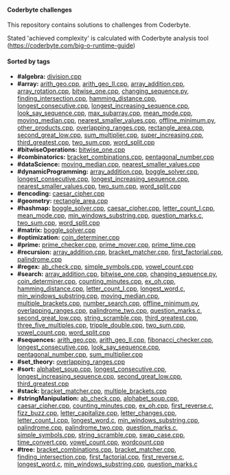 #### Coderbyte challenges
This repository contains solutions to challenges from Coderbyte.

Stated 'achieved complexity' is calculated with Coderbyte analysis tool (https://coderbyte.com/big-o-runtime-guide)
        
#### Sorted by tags
- **\#algebra:** [division.cpp](https://github.com/krzysztofWal/CoderbyteChallenges/blob/master/division.cpp "Go into the source file")
- **\#array:** [arith_geo.cpp](https://github.com/krzysztofWal/CoderbyteChallenges/blob/master/src/arith_geo.cpp "Go into the source file"), [arith_geo_II.cpp](https://github.com/krzysztofWal/CoderbyteChallenges/blob/master/src/arith_geo_II.cpp "Go into the source file"), [array_addition.cpp](https://github.com/krzysztofWal/CoderbyteChallenges/blob/master/src/array_addition.cpp "Go into the source file"), [array_rotation.cpp](https://github.com/krzysztofWal/CoderbyteChallenges/blob/master/src/array_rotation.cpp "Go into the source file"), [bitwise_one.cpp](https://github.com/krzysztofWal/CoderbyteChallenges/blob/master/src/bitwise_one.cpp "Go into the source file"), [changing_sequence.py](https://github.com/krzysztofWal/CoderbyteChallenges/blob/master/src/changing_sequence.py "Go into the source file"), [finding_intersection.cpp](https://github.com/krzysztofWal/CoderbyteChallenges/blob/master/src/finding_intersection.cpp "Go into the source file"), [hamming_distance.cpp](https://github.com/krzysztofWal/CoderbyteChallenges/blob/master/src/hamming_distance.cpp "Go into the source file"), [longest_consecutive.cpp](https://github.com/krzysztofWal/CoderbyteChallenges/blob/master/src/longest_consecutive.cpp "Go into the source file"), [longest_increasing_sequence.cpp](https://github.com/krzysztofWal/CoderbyteChallenges/blob/master/src/longest_increasing_sequence.cpp "Go into the source file"), [look_say_sequence.cpp](https://github.com/krzysztofWal/CoderbyteChallenges/blob/master/src/look_say_sequence.cpp "Go into the source file"), [max_subarray.cpp](https://github.com/krzysztofWal/CoderbyteChallenges/blob/master/src/max_subarray.cpp "Go into the source file"), [mean_mode.cpp](https://github.com/krzysztofWal/CoderbyteChallenges/blob/master/src/mean_mode.cpp "Go into the source file"), [moving_median.cpp](https://github.com/krzysztofWal/CoderbyteChallenges/blob/master/src/moving_median.cpp "Go into the source file"), [nearest_smaller_values.cpp](https://github.com/krzysztofWal/CoderbyteChallenges/blob/master/src/nearest_smaller_values.cpp "Go into the source file"), [offline_minimum.py](https://github.com/krzysztofWal/CoderbyteChallenges/blob/master/src/offline_minimum.py "Go into the source file"), [other_products.cpp](https://github.com/krzysztofWal/CoderbyteChallenges/blob/master/src/other_products.cpp "Go into the source file"), [overlapping_ranges.cpp](https://github.com/krzysztofWal/CoderbyteChallenges/blob/master/src/overlapping_ranges.cpp "Go into the source file"), [rectangle_area.cpp](https://github.com/krzysztofWal/CoderbyteChallenges/blob/master/src/rectangle_area.cpp "Go into the source file"), [second_great_low.cpp](https://github.com/krzysztofWal/CoderbyteChallenges/blob/master/src/second_great_low.cpp "Go into the source file"), [sum_multiplier.cpp](https://github.com/krzysztofWal/CoderbyteChallenges/blob/master/src/sum_multiplier.cpp "Go into the source file"), [super_increasing.cpp](https://github.com/krzysztofWal/CoderbyteChallenges/blob/master/src/super_increasing.cpp "Go into the source file"), [third_greatest.cpp](https://github.com/krzysztofWal/CoderbyteChallenges/blob/master/src/third_greatest.cpp "Go into the source file"), [two_sum.cpp](https://github.com/krzysztofWal/CoderbyteChallenges/blob/master/src/two_sum.cpp "Go into the source file"), [word_split.cpp](https://github.com/krzysztofWal/CoderbyteChallenges/blob/master/src/word_split.cpp "Go into the source file")
- **\#bitwiseOperations:** [bitwise_one.cpp](https://github.com/krzysztofWal/CoderbyteChallenges/blob/master/src/bitwise_one.cpp "Go into the source file")
- **\#combinatorics:** [bracket_combinations.cpp](https://github.com/krzysztofWal/CoderbyteChallenges/blob/master/src/bracket_combinations.cpp "Go into the source file"), [pentagonal_number.cpp](https://github.com/krzysztofWal/CoderbyteChallenges/blob/master/src/pentagonal_number.cpp "Go into the source file")
- **\#dataScience:** [moving_median.cpp](https://github.com/krzysztofWal/CoderbyteChallenges/blob/master/src/moving_median.cpp "Go into the source file"), [nearest_smaller_values.cpp](https://github.com/krzysztofWal/CoderbyteChallenges/blob/master/src/nearest_smaller_values.cpp "Go into the source file")
- **\#dynamicProgramming:** [array_addition.cpp](https://github.com/krzysztofWal/CoderbyteChallenges/blob/master/src/array_addition.cpp "Go into the source file"), [boggle_solver.cpp](https://github.com/krzysztofWal/CoderbyteChallenges/blob/master/src/boggle_solver.cpp "Go into the source file"), [longest_consecutive.cpp](https://github.com/krzysztofWal/CoderbyteChallenges/blob/master/src/longest_consecutive.cpp "Go into the source file"), [longest_increasing_sequence.cpp](https://github.com/krzysztofWal/CoderbyteChallenges/blob/master/src/longest_increasing_sequence.cpp "Go into the source file"), [nearest_smaller_values.cpp](https://github.com/krzysztofWal/CoderbyteChallenges/blob/master/src/nearest_smaller_values.cpp "Go into the source file"), [two_sum.cpp](https://github.com/krzysztofWal/CoderbyteChallenges/blob/master/src/two_sum.cpp "Go into the source file"), [word_split.cpp](https://github.com/krzysztofWal/CoderbyteChallenges/blob/master/src/word_split.cpp "Go into the source file")
- **\#encoding:** [caesar_cipher.cpp](https://github.com/krzysztofWal/CoderbyteChallenges/blob/master/src/caesar_cipher.cpp "Go into the source file")
- **\#geometry:** [rectangle_area.cpp](https://github.com/krzysztofWal/CoderbyteChallenges/blob/master/src/rectangle_area.cpp "Go into the source file")
- **\#hashmap:** [boggle_solver.cpp](https://github.com/krzysztofWal/CoderbyteChallenges/blob/master/src/boggle_solver.cpp "Go into the source file"), [caesar_cipher.cpp](https://github.com/krzysztofWal/CoderbyteChallenges/blob/master/src/caesar_cipher.cpp "Go into the source file"), [letter_count_I.cpp](https://github.com/krzysztofWal/CoderbyteChallenges/blob/master/src/letter_count_I.cpp "Go into the source file"), [mean_mode.cpp](https://github.com/krzysztofWal/CoderbyteChallenges/blob/master/src/mean_mode.cpp "Go into the source file"), [min_windows_substring.cpp](https://github.com/krzysztofWal/CoderbyteChallenges/blob/master/src/min_windows_substring.cpp "Go into the source file"), [question_marks.c](https://github.com/krzysztofWal/CoderbyteChallenges/blob/master/src/question_marks.c "Go into the source file"), [two_sum.cpp](https://github.com/krzysztofWal/CoderbyteChallenges/blob/master/src/two_sum.cpp "Go into the source file"), [word_split.cpp](https://github.com/krzysztofWal/CoderbyteChallenges/blob/master/src/word_split.cpp "Go into the source file")
- **\#matrix:** [boggle_solver.cpp](https://github.com/krzysztofWal/CoderbyteChallenges/blob/master/src/boggle_solver.cpp "Go into the source file")
- **\#optimization:** [coin_determiner.cpp](https://github.com/krzysztofWal/CoderbyteChallenges/blob/master/src/coin_determiner.cpp "Go into the source file")
- **\#prime:** [prime_checker.cpp](https://github.com/krzysztofWal/CoderbyteChallenges/blob/master/src/prime_checker.cpp "Go into the source file"), [prime_mover.cpp](https://github.com/krzysztofWal/CoderbyteChallenges/blob/master/src/prime_mover.cpp "Go into the source file"), [prime_time.cpp](https://github.com/krzysztofWal/CoderbyteChallenges/blob/master/src/prime_time.cpp "Go into the source file")
- **\#recursion:** [array_addition.cpp](https://github.com/krzysztofWal/CoderbyteChallenges/blob/master/src/array_addition.cpp "Go into the source file"), [bracket_matcher.cpp](https://github.com/krzysztofWal/CoderbyteChallenges/blob/master/src/bracket_matcher.cpp "Go into the source file"), [first_factorial.cpp](https://github.com/krzysztofWal/CoderbyteChallenges/blob/master/src/first_factorial.cpp "Go into the source file"), [palindrome.cpp](https://github.com/krzysztofWal/CoderbyteChallenges/blob/master/src/palindrome.cpp "Go into the source file")
- **\#regex:** [ab_check.cpp](https://github.com/krzysztofWal/CoderbyteChallenges/blob/master/src/ab_check.cpp "Go into the source file"), [simple_symbols.cpp](https://github.com/krzysztofWal/CoderbyteChallenges/blob/master/src/simple_symbols.cpp "Go into the source file"), [vowel_count.cpp](https://github.com/krzysztofWal/CoderbyteChallenges/blob/master/src/vowel_count.cpp "Go into the source file")
- **\#search:** [array_addition.cpp](https://github.com/krzysztofWal/CoderbyteChallenges/blob/master/src/array_addition.cpp "Go into the source file"), [bitwise_one.cpp](https://github.com/krzysztofWal/CoderbyteChallenges/blob/master/src/bitwise_one.cpp "Go into the source file"), [changing_sequence.py](https://github.com/krzysztofWal/CoderbyteChallenges/blob/master/src/changing_sequence.py "Go into the source file"), [coin_determiner.cpp](https://github.com/krzysztofWal/CoderbyteChallenges/blob/master/src/coin_determiner.cpp "Go into the source file"), [counting_minutes.cpp](https://github.com/krzysztofWal/CoderbyteChallenges/blob/master/src/counting_minutes.cpp "Go into the source file"), [ex_oh.cpp](https://github.com/krzysztofWal/CoderbyteChallenges/blob/master/src/ex_oh.cpp "Go into the source file"), [hamming_distance.cpp](https://github.com/krzysztofWal/CoderbyteChallenges/blob/master/src/hamming_distance.cpp "Go into the source file"), [letter_count_I.cpp](https://github.com/krzysztofWal/CoderbyteChallenges/blob/master/src/letter_count_I.cpp "Go into the source file"), [longest_word.c](https://github.com/krzysztofWal/CoderbyteChallenges/blob/master/src/longest_word.c "Go into the source file"), [min_windows_substring.cpp](https://github.com/krzysztofWal/CoderbyteChallenges/blob/master/src/min_windows_substring.cpp "Go into the source file"), [moving_median.cpp](https://github.com/krzysztofWal/CoderbyteChallenges/blob/master/src/moving_median.cpp "Go into the source file"), [multiple_brackets.cpp](https://github.com/krzysztofWal/CoderbyteChallenges/blob/master/src/multiple_brackets.cpp "Go into the source file"), [number_search.cpp](https://github.com/krzysztofWal/CoderbyteChallenges/blob/master/src/number_search.cpp "Go into the source file"), [offline_minimum.py](https://github.com/krzysztofWal/CoderbyteChallenges/blob/master/src/offline_minimum.py "Go into the source file"), [overlapping_ranges.cpp](https://github.com/krzysztofWal/CoderbyteChallenges/blob/master/src/overlapping_ranges.cpp "Go into the source file"), [palindrome_two.cpp](https://github.com/krzysztofWal/CoderbyteChallenges/blob/master/src/palindrome_two.cpp "Go into the source file"), [question_marks.c](https://github.com/krzysztofWal/CoderbyteChallenges/blob/master/src/question_marks.c "Go into the source file"), [second_great_low.cpp](https://github.com/krzysztofWal/CoderbyteChallenges/blob/master/src/second_great_low.cpp "Go into the source file"), [string_scramble.cpp](https://github.com/krzysztofWal/CoderbyteChallenges/blob/master/src/string_scramble.cpp "Go into the source file"), [third_greatest.cpp](https://github.com/krzysztofWal/CoderbyteChallenges/blob/master/src/third_greatest.cpp "Go into the source file"), [three_five_multiples.cpp](https://github.com/krzysztofWal/CoderbyteChallenges/blob/master/src/three_five_multiples.cpp "Go into the source file"), [tripple_double.cpp](https://github.com/krzysztofWal/CoderbyteChallenges/blob/master/src/tripple_double.cpp "Go into the source file"), [two_sum.cpp](https://github.com/krzysztofWal/CoderbyteChallenges/blob/master/src/two_sum.cpp "Go into the source file"), [vowel_count.cpp](https://github.com/krzysztofWal/CoderbyteChallenges/blob/master/src/vowel_count.cpp "Go into the source file"), [word_split.cpp](https://github.com/krzysztofWal/CoderbyteChallenges/blob/master/src/word_split.cpp "Go into the source file")
- **\#sequences:** [arith_geo.cpp](https://github.com/krzysztofWal/CoderbyteChallenges/blob/master/src/arith_geo.cpp "Go into the source file"), [arith_geo_II.cpp](https://github.com/krzysztofWal/CoderbyteChallenges/blob/master/src/arith_geo_II.cpp "Go into the source file"), [fibonacci_checker.cpp](https://github.com/krzysztofWal/CoderbyteChallenges/blob/master/src/fibonacci_checker.cpp "Go into the source file"), [longest_consecutive.cpp](https://github.com/krzysztofWal/CoderbyteChallenges/blob/master/src/longest_consecutive.cpp "Go into the source file"), [look_say_sequence.cpp](https://github.com/krzysztofWal/CoderbyteChallenges/blob/master/src/look_say_sequence.cpp "Go into the source file"), [pentagonal_number.cpp](https://github.com/krzysztofWal/CoderbyteChallenges/blob/master/src/pentagonal_number.cpp "Go into the source file"), [sum_multiplier.cpp](https://github.com/krzysztofWal/CoderbyteChallenges/blob/master/src/sum_multiplier.cpp "Go into the source file")
- **\#set_theory:** [overlapping_ranges.cpp](https://github.com/krzysztofWal/CoderbyteChallenges/blob/master/src/overlapping_ranges.cpp "Go into the source file")
- **\#sort:** [alphabet_soup.cpp](https://github.com/krzysztofWal/CoderbyteChallenges/blob/master/src/alphabet_soup.cpp "Go into the source file"), [longest_consecutive.cpp](https://github.com/krzysztofWal/CoderbyteChallenges/blob/master/src/longest_consecutive.cpp "Go into the source file"), [longest_increasing_sequence.cpp](https://github.com/krzysztofWal/CoderbyteChallenges/blob/master/src/longest_increasing_sequence.cpp "Go into the source file"), [second_great_low.cpp](https://github.com/krzysztofWal/CoderbyteChallenges/blob/master/src/second_great_low.cpp "Go into the source file"), [third_greatest.cpp](https://github.com/krzysztofWal/CoderbyteChallenges/blob/master/src/third_greatest.cpp "Go into the source file")
- **\#stack:** [bracket_matcher.cpp](https://github.com/krzysztofWal/CoderbyteChallenges/blob/master/src/bracket_matcher.cpp "Go into the source file"), [multiple_brackets.cpp](https://github.com/krzysztofWal/CoderbyteChallenges/blob/master/src/multiple_brackets.cpp "Go into the source file")
- **\#stringManipulation:** [ab_check.cpp](https://github.com/krzysztofWal/CoderbyteChallenges/blob/master/src/ab_check.cpp "Go into the source file"), [alphabet_soup.cpp](https://github.com/krzysztofWal/CoderbyteChallenges/blob/master/src/alphabet_soup.cpp "Go into the source file"), [caesar_cipher.cpp](https://github.com/krzysztofWal/CoderbyteChallenges/blob/master/src/caesar_cipher.cpp "Go into the source file"), [counting_minutes.cpp](https://github.com/krzysztofWal/CoderbyteChallenges/blob/master/src/counting_minutes.cpp "Go into the source file"), [ex_oh.cpp](https://github.com/krzysztofWal/CoderbyteChallenges/blob/master/src/ex_oh.cpp "Go into the source file"), [first_reverse.c](https://github.com/krzysztofWal/CoderbyteChallenges/blob/master/src/first_reverse.c "Go into the source file"), [fizz_buzz.cpp](https://github.com/krzysztofWal/CoderbyteChallenges/blob/master/src/fizz_buzz.cpp "Go into the source file"), [letter_capitalize.cpp](https://github.com/krzysztofWal/CoderbyteChallenges/blob/master/src/letter_capitalize.cpp "Go into the source file"), [letter_changes.cpp](https://github.com/krzysztofWal/CoderbyteChallenges/blob/master/src/letter_changes.cpp "Go into the source file"), [letter_count_I.cpp](https://github.com/krzysztofWal/CoderbyteChallenges/blob/master/src/letter_count_I.cpp "Go into the source file"), [longest_word.c](https://github.com/krzysztofWal/CoderbyteChallenges/blob/master/src/longest_word.c "Go into the source file"), [min_windows_substring.cpp](https://github.com/krzysztofWal/CoderbyteChallenges/blob/master/src/min_windows_substring.cpp "Go into the source file"), [palindrome.cpp](https://github.com/krzysztofWal/CoderbyteChallenges/blob/master/src/palindrome.cpp "Go into the source file"), [palindrome_two.cpp](https://github.com/krzysztofWal/CoderbyteChallenges/blob/master/src/palindrome_two.cpp "Go into the source file"), [question_marks.c](https://github.com/krzysztofWal/CoderbyteChallenges/blob/master/src/question_marks.c "Go into the source file"), [simple_symbols.cpp](https://github.com/krzysztofWal/CoderbyteChallenges/blob/master/src/simple_symbols.cpp "Go into the source file"), [string_scramble.cpp](https://github.com/krzysztofWal/CoderbyteChallenges/blob/master/src/string_scramble.cpp "Go into the source file"), [swap_case.cpp](https://github.com/krzysztofWal/CoderbyteChallenges/blob/master/src/swap_case.cpp "Go into the source file"), [time_convert.cpp](https://github.com/krzysztofWal/CoderbyteChallenges/blob/master/src/time_convert.cpp "Go into the source file"), [vowel_count.cpp](https://github.com/krzysztofWal/CoderbyteChallenges/blob/master/src/vowel_count.cpp "Go into the source file"), [wordcount.cpp](https://github.com/krzysztofWal/CoderbyteChallenges/blob/master/src/wordcount.cpp "Go into the source file")
- **\#tree:** [bracket_combinations.cpp](https://github.com/krzysztofWal/CoderbyteChallenges/blob/master/src/bracket_combinations.cpp "Go into the source file"), [bracket_matcher.cpp](https://github.com/krzysztofWal/CoderbyteChallenges/blob/master/src/bracket_matcher.cpp "Go into the source file"), [finding_intersection.cpp](https://github.com/krzysztofWal/CoderbyteChallenges/blob/master/src/finding_intersection.cpp "Go into the source file"), [first_factorial.cpp](https://github.com/krzysztofWal/CoderbyteChallenges/blob/master/src/first_factorial.cpp "Go into the source file"), [first_reverse.c](https://github.com/krzysztofWal/CoderbyteChallenges/blob/master/src/first_reverse.c "Go into the source file"), [longest_word.c](https://github.com/krzysztofWal/CoderbyteChallenges/blob/master/src/longest_word.c "Go into the source file"), [min_windows_substring.cpp](https://github.com/krzysztofWal/CoderbyteChallenges/blob/master/src/min_windows_substring.cpp "Go into the source file"), [question_marks.c](https://github.com/krzysztofWal/CoderbyteChallenges/blob/master/src/question_marks.c "Go into the source file")
